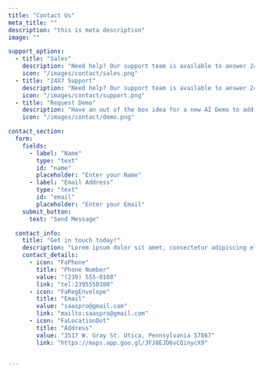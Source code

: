 ```yaml
---
title: "Contact Us"
meta_title: ""
description: "this is meta description"
image: ""

support_options:
  - title: "Sales"
    description: "Need help? Our support team is available to answer 24x7."
    icon: "/images/contact/sales.png"
  - title: "24X7 Support"
    description: "Need help? Our support team is available to answer 24x7."
    icon: "/images/contact/support.png"
  - title: "Request Demo"
    description: "Have an out of the box idea for a new AI Demo to add."
    icon: "/images/contact/demo.png"

contact_section:
  form:
    fields:
      - label: "Name"
        type: "text"
        id: "name"
        placeholder: "Enter your Name"
      - label: "Email Address"
        type: "text"
        id: "email"
        placeholder: "Enter your Email"
    submit_button:
      text: "Send Message"

  contact_info:
    title: "Get in touch today!"
    description: "Lorem ipsum dolor sit amet, consectetur adipiscing elit, sed do eiusmod tempor incididunt ut labore et dolore magna aliqua."
    contact_details:
      - icon: "FaPhone"
        title: "Phone Number"
        value: "(239) 555-0108"
        link: "tel:2395550108"
      - icon: "FaRegEnvelope"
        title: "Email"
        value: "saaspro@gmail.com"
        link: "mailto:saaspro@gmail.com"
      - icon: "FaLocationDot"
        title: "Address"
        value: "3517 W. Gray St. Utica, Pennsylvania 57867"
        link: "https://maps.app.goo.gl/JFJ8EJD6vCQinycX9"


---
```

